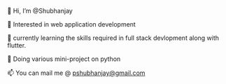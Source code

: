 👋 Hi, I’m @Shubhanjay

👀 Interested in  web application development

🌱 currently learning the skills required in full stack devlopment along with flutter.

🐍 Doing various mini-project on python

📫 You can mail me @ pshubhanjay@gmail.com
